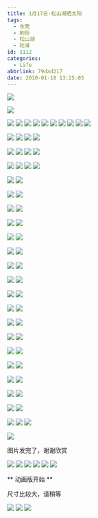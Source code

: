 ```yaml
---
title: 1月17日·松山湖晒太阳
tags:
  - 东莞
  - 刷街
  - 松山湖
  - 轮滑
id: 1112
categories:
  - Life
abbrlink: 79dad217
date: 2010-01-18 13:25:03
---
```

![](/images/2010/01/18_18_132503_12510.jpg)
<!--more-->
![](/images/2010/01/18_18_132503_0_12511.jpg)

![](/images/2010/01/18_19_231240_13263.jpg)
![](/images/2010/01/18_19_231240_0_13264.jpg)
![](/images/2010/01/18_19_231240_1_13265.jpg)
![](/images/2010/01/18_19_231240_2_13266.jpg)
![](/images/2010/01/18_19_231240_3_13267.jpg)
![](/images/2010/01/18_19_231240_4_13268.jpg)
![](/images/2010/01/18_19_231240_5_13269.jpg)
![](/images/2010/01/18_19_231240_6_13270.jpg)
![](/images/2010/01/18_19_231240_7_13271.jpg)
![](/images/2010/01/18_19_231240_8_13272.jpg)

![](/images/2010/01/18_19_231905_13273.jpg)
![](/images/2010/01/18_19_231905_0_13274.jpg)
![](/images/2010/01/18_19_231905_1_13275.jpg)
![](/images/2010/01/18_19_231905_2_13276.jpg)

![](/images/2010/01/18_19_232324_13277.jpg)
![](/images/2010/01/18_19_232324_0_13278.jpg)
![](/images/2010/01/18_19_232324_1_13279.jpg)
![](/images/2010/01/18_19_232324_2_13280.jpg)

![](/images/2010/01/18_19_232826_13281.jpg)
![](/images/2010/01/18_19_232826_0_13282.jpg)
![](/images/2010/01/18_19_232826_1_13283.jpg)
![](/images/2010/01/18_19_232826_2_13284.jpg)

![](/images/2010/01/18_20_092524_13285.jpg)
![](/images/2010/01/18_20_092524_0_13286.jpg)

![](/images/2010/01/18_20_092829_13287.jpg)
![](/images/2010/01/18_20_092829_0_13288.jpg)

![](/images/2010/01/18_20_093241_13289.jpg)
![](/images/2010/01/18_20_093241_0_13290.jpg)

![](/images/2010/01/18_20_093323_13291.jpg)
![](/images/2010/01/18_20_093323_0_13292.jpg)

![](/images/2010/01/18_20_093416_13293.jpg)
![](/images/2010/01/18_20_093416_0_13294.jpg)

![](/images/2010/01/18_20_131317_13295.jpg)
![](/images/2010/01/18_20_131317_0_13296.jpg)

![](/images/2010/01/18_20_131357_13297.jpg)
![](/images/2010/01/18_20_131357_0_13298.jpg)

![](/images/2010/01/18_20_131417_13299.jpg)
![](/images/2010/01/18_20_131417_0_13300.jpg)

![](/images/2010/01/18_20_131435_13301.jpg)
![](/images/2010/01/18_20_131435_0_13302.jpg)

![](/images/2010/01/18_20_131458_13303.jpg)
![](/images/2010/01/18_20_131458_0_13304.jpg)

![](/images/2010/01/18_20_131531_13305.jpg)
![](/images/2010/01/18_20_131531_0_13306.jpg)

![](/images/2010/01/18_20_131547_13307.jpg)
![](/images/2010/01/18_20_131547_0_13308.jpg)

![](/images/2010/01/18_20_131610_13309.jpg)
![](/images/2010/01/18_20_131610_0_13310.jpg)

![](/images/2010/01/18_20_131656_13311.jpg)
![](/images/2010/01/18_20_131656_0_13312.jpg)

![](/images/2010/01/18_20_131716_13313.jpg)
![](/images/2010/01/18_20_131716_0_13314.jpg)

![](/images/2010/01/18_20_131739_13315.jpg)
![](/images/2010/01/18_20_131739_0_13316.jpg)

![](/images/2010/01/18_20_131758_13317.jpg)
![](/images/2010/01/18_20_131758_0_13318.jpg)

![](/images/2010/01/18_20_131824_13319.jpg)
![](/images/2010/01/18_20_131824_0_13320.jpg)
![](/images/2010/01/18_20_131824_1_13321.jpg)

![](/images/2010/01/18_20_131824_2_13322.jpg)

图片发完了，谢谢欣赏

![](/images/2010/01/18_20_132013_13323.jpg)
![](/images/2010/01/18_20_132013_0_13324.jpg)
![](/images/2010/01/18_20_132013_1_13325.jpg)
![](/images/2010/01/18_20_132013_2_13326.jpg)
![](/images/2010/01/18_20_132013_3_13327.jpg)
![](/images/2010/01/18_20_132013_4_13328.jpg)

** 动画版开始 **

尺寸比较大，请稍等

![](/images/2010/01/18_20_132150_13329.gif)
![](/images/2010/01/18_20_132351_13330.gif)
![](/images/2010/01/18_20_132351_0_13331.gif)